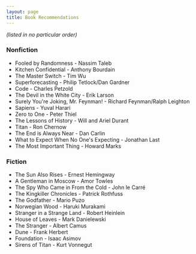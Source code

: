 ```yaml
---
layout: page
title: Book Recommendations
---
```

*(listed in no particular order)*

### Nonfiction
 - Fooled by Randomness - Nassim Taleb
 - Kitchen Confidential - Anthony Bourdain
 - The Master Switch - Tim Wu
 - Superforecasting - Philip Tetlock/Dan Gardner
 - Code - Charles Petzold
 - The Devil in the White City - Erik Larson
 - Surely You're Joking, Mr. Feynman! - Richard Feynman/Ralph Leighton
 - Sapiens - Yuval Harari
 - Zero to One - Peter Thiel
 - The Lessons of History - Will and Ariel Durant
 - Titan - Ron Chernow
 - The End is Always Near - Dan Carlin
 - What to Expect When No One's Expecting - Jonathan Last
 - The Most Important Thing - Howard Marks

### Fiction
 - The Sun Also Rises - Ernest Hemingway
 - A Gentleman in Moscow - Amor Towles
 - The Spy Who Came in From the Cold - John le Carré
 - The Kingkiller Chronicles - Patrick Rothfuss
 - The Godfather - Mario Puzo
 - Norwegian Wood - Haruki Murakami
 - Stranger in a Strange Land - Robert Heinlein
 - House of Leaves - Mark Danielewski
 - The Stranger - Albert Camus
 - Dune - Frank Herbert
 - Foundation - Isaac Asimov
 - Sirens of Titan - Kurt Vonnegut
